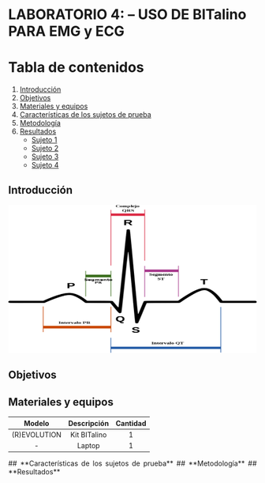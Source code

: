 # **LABORATORIO 4: – USO DE BITalino PARA EMG y ECG**
# **Tabla de contenidos**

1. [Introducción](#id1)
2. [Objetivos](#id2)
3. [Materiales y equipos](#id3)
4. [Características de los sujetos de prueba](#id4)
5. [Metodología](#id5)
6. [Resultados](#id6)
   - [Sujeto 1](#sujeto-1)
   - [Sujeto 2](#sujeto-2)
   - [Sujeto 3](#sujeto-3)
   - [Sujeto 4](#sujeto-4)

## **Introducción** <a name="id1"></a>
<p align="center"><img src="/ISB/Images/ecg/ondaqt.png" width="600" height="300"></p>

## **Objetivos** <a name="id2"></a>
## **Materiales y equipos** <a name="id3"></a>

<div align="center">

|  **Modelo**  | **Descripción** | **Cantidad** |
|:------------:|:---------------:|:------------:|
| (R)EVOLUTION |   Kit BITalino  |       1      |
|       -      |      Laptop     |       1      |

</div>

<p align="justify">
## **Características de los sujetos de prueba** <a name="id4"></a>
## **Metodología** <a name="id5"></a>
## **Resultados** <a name="id6"></a>
